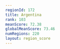 ```yaml
---
regionId: 172
title: Argentina
rank: 103
meanScore: 72.38
globalMeanScore: 73.46
numRegions: 220
layout: region_score
---
```

